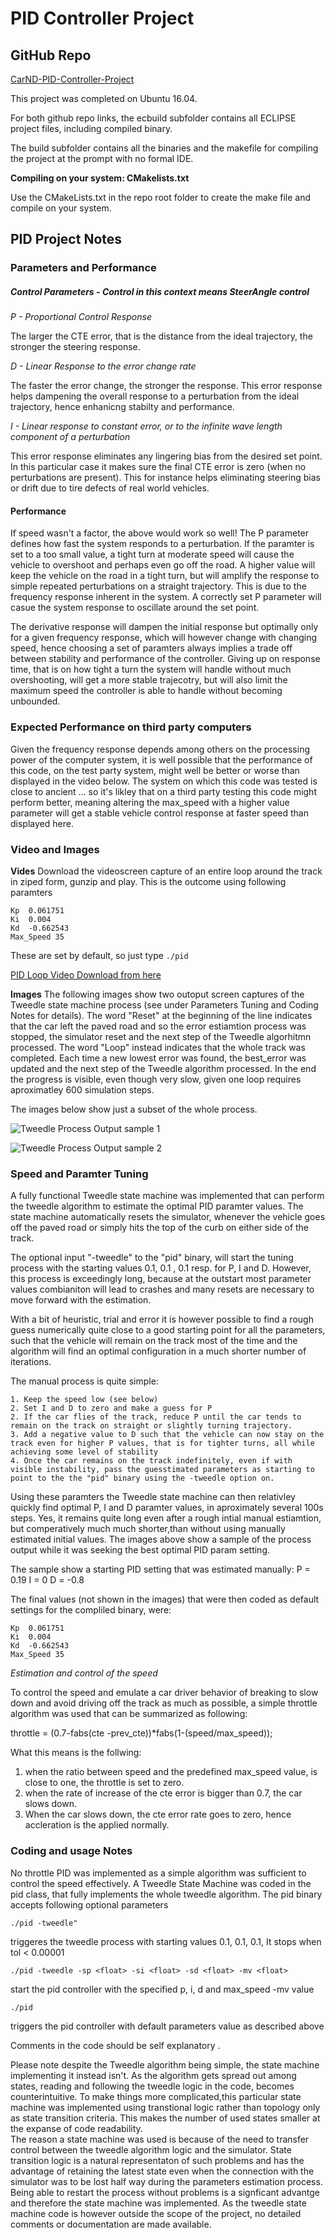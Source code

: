 # PID Controller Project
## GitHub Repo
[CarND-PID-Controller-Project](https://github.com/QuantumCoherence/CarND-PID-Control-Project)


This project was completed on Ubuntu 16.04.

For both github repo links, the ecbuild subfolder contains all ECLIPSE project files, including compiled binary.

The build subfolder contains all the binaries and the makefile for compiling the project at the prompt with no formal IDE. 

**Compiling on your system: CMakelists.txt**

Use the CMakeLists.txt in the repo root folder to create the make file and compile on your system.


## PID Project Notes	

### Parameters and Performance

##### Control Parameters - Control in this context means SteerAngle control

*P - Proportional Control Response*

The larger the CTE error, that is the distance from the ideal trajectory, the stronger the steering response.

*D - Linear Response to the error change rate*

The faster the error change, the stronger the response. This error response helps dampening the overall response to a perturbation from the ideal trajectory, hence enhanicng stabilty and performance.

*I - Linear response to constant error, or to the infinite wave length component of a perturbation*

This error response eliminates any lingering bias from the desired set point. In this particular case it makes sure the final CTE error is zero (when no perturbations are present). This for instance helps eliminating steering bias or drift due to tire defects of real world vehicles.

#### Performance

If speed wasn't a factor, the above would work so well!
The P parameter defines how fast the system responds to a perturbation. If the paramter is set to a too small value, a tight turn at moderate speed will cause the vehicle to overshoot and perhaps even go off the road.
A higher value will keep the vehicle on the road in a tight turn, but will amplify the response to simple repeated perturbations on a straight trajectory. This is due to the frequency response inherent in the system. A correctly set P parameter will casue the system response to oscillate around the set point. 

The derivative response will dampen the initial response but optimally only for a given frequency response, which will however change with changing speed, hence choosing a set of paramters always implies a trade off between stability and performance of the controller.
Giving up on response time, that is on how tight a turn the system will handle without much overshooting, will get a more stable trajecotry, but will also limit the maximum speed the controller is able to handle without becoming unbounded.


### Expected Performance on third party computers
Given the frequency response depends among others on the processing power of the computer system, it is well possible that the performance of this code, on  the test party system, might well be better or worse than displayed in the video below.
The system on which this code was tested is close to ancient ... so it's likley that on a third party testing this code might perform better, meaning altering the max_speed with a higher value parameter will get a stable vehicle control response at faster speed than displayed here.

### Video and Images

**Vides**
Download the videoscreen capture of an entire loop around the track in ziped form, gunzip and play.
This is the outcome using following paramters 

```
Kp  0.061751
Ki  0.004
Kd  -0.662543
Max_Speed 35
```
These are set by default, so just type 
``./pid ``

[PID Loop Video Download from here](https://github.com/QuantumCoherence/CarND-PID-Control-Project/blob/master/vokoscreen-2018-06-01_21-37-30.mkv.gz)

**Images**
The following images show two outoput screen captures of the Tweedle state machine process (see under Parameters Tuning and Coding Notes for details).
The word "Reset" at the beginning of the line indicates that the car left the paved road and so the error estiamtion process was stopped, the simulator reset and the next step of the Tweedle algorhitmn processed.
The word "Loop" instead indicates that the whole track was completed.
Each time a new lowest error was found, the best_error was updated and the next step of the Tweedle algorithm processed. In the end the progress is visible, even though very slow, given one loop requires aproximatley 600 simulation steps.

The images below show just a subset of the whole process.




![Tweedle Process Output sample 1](https://github.com/QuantumCoherence/CarND-PID-Control-Project/blob/master/Tweedle%20Output.jpg?raw=true)


![Tweedle Process Output sample 2](https://github.com/QuantumCoherence/CarND-PID-Control-Project/blob/master/Tweedle%20Output2.jpg?raw=true)

### Speed and Paramter Tuning
A fully functional Tweedle state machine was implemented that can perform the tweedle algorithm to estimate the optimal PID paramter values. The state machine automatically resets the simulator, whenever the vehicle goes off the paved road or simply hits the top of the curb on either side of the track.

The optional input "-tweedle" to the "pid" binary, will start the tuning process with the starting values 0.1, 0.1 , 0.1 resp. for P, I and D. However, this process is exceedingly long, because at the outstart most parameter values combianiton will lead to crashes and many resets are necessary to move forward with the estimation.

With a bit of heuristic, trial and error it is however possible to find a rough guess numerically quite close to a good starting point for all the parameters, such that the vehicle will remain on the track most of the time and the algorithm will find an optimal configuration in a much shorter number of iterations.

The manual process is quite simple:

```
1. Keep the speed low (see below)
2. Set I and D to zero and make a guess for P
2. If the car flies of the track, reduce P until the car tends to remain on the track on straight or slightly turning trajectory.
3. Add a negative value to D such that the vehicle can now stay on the track even for higher P values, that is for tighter turns, all while achieving some level of stability
4. Once the car remains on the track indefinitely, even if with visible instability, pass the guesstimated parameters as starting to point to the the "pid" binary using the -tweedle option on.
```


Using these paramters the Tweedle state machine can then relativley quickly find optimal P, I and D paramter values, in aproximately several 100s steps. Yes, it remains quite long even after a rough intial manual estiamtion, but comperatively much much shorter,than without using manually estimated initial values.
The images above show a sample of the process output while it was seeking the best optimal PID param setting.

The sample show a starting PID setting that was estimated manually:
P = 0.19
I = 0
D = -0.8

The final values (not shown in the images) that were then coded as default settings for the compliled binary, were:

```
Kp  0.061751
Ki  0.004
Kd  -0.662543
Max_Speed 35
```

*Estimation and control of the speed*

To control the speed and emulate a car driver behavior of breaking to slow down and avoid driving off the track as much as possible, a simple throttle algorithm was used that can be summarized as following:

throttle = (0.7-fabs(cte -prev_cte))*fabs(1-(speed/max_speed));

What this means is the follwing: 

1. when the ratio between speed and the predefined max_speed value, is close to one, the throttle is set to zero.
2. when the rate of increase of the cte error is bigger than 0.7, the car slows down.
3. When the car slows down, the cte error rate goes to zero, hence accleration is the applied normally.




### Coding and usage Notes
No throttle PID was implemented as a simple algorithm was sufficient to control the speed effectively.
A Tweedle State Machine was coded in the pid class, that fully implements the whole tweedle algorithm.
The pid binary accepts following optional parameters

``./pid -tweedle" `` 

triggeres the tweedle process with starting values 0.1, 0.1, 0.1, It stops when tol < 0.00001

``./pid -tweedle -sp <float> -si <float> -sd <float> -mv <float>`` 

start the pid controller with the specified p, i, d and max_speed -mv value

``./pid ``

triggers the pid controller with default parameters value as described above 


Comments in the code should be self explanatory . 

Please note despite the Tweedle algorithm being simple, the state machine implementing it instead isn't. As the algorithm gets spread out among states, reading and following the tweedle logic in the code, becomes counterintuitive. To make things more complicated,this particular state machine was implemented using transtional logic rather than topology only as state transition criteria. This makes the number of used states smaller at the expanse of code readability.  
The reason a state machine was used is because of the need to transfer control between the tweedle algorithm logic and the simulator. State transition logic is a natural representaton of such problems and has the advantage of retaining the latest state even when the connection with the simulator was to be lost half way during the parameters estimation process.   
Being able to restart the process without problems is a signficant advantge and therefore the state machine was implemented. 
As the tweedle state machine code is however outside the scope of the project, no detailed comments or documentation are made available.





